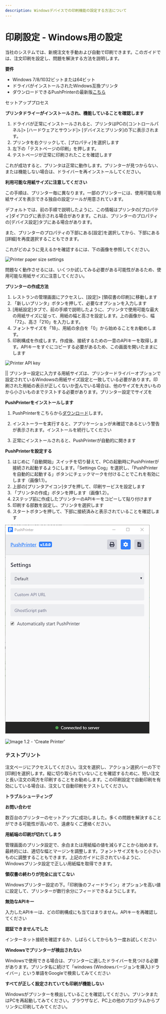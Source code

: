 ```yaml
---
description: Windowsデバイスでの印刷機能の設定する方法について
---
```


# 印刷設定 - Windows用の設定

当社のシステムでは、新規注文を手動および自動で印刷できます。このガイドでは、注文印刷を設定し、問題を解決する方法を説明します。

**要件**

* Windows 7/8/1032ビットまたは64ビット
* ドライバがインストールされたWindows互換プリンタ
* ダウンロードできるPushPrinterの最新版[こちら](https://www.pushprinter.com/)

セットアッププロセス

**プリンタドライーがインストールされ、機能していることを確認します**

1. ドライバが正常にインストールされると、プリンタはPCの\[コントロールパネル\]&gt; \[ハードウェアとサウンド\]&gt; \[デバイスとプリンタ\]の下に表示されます。
2. プリンタを右クリックして、\[プロパティ\]を選択します
3. 左下の「テストページの印刷」を押します。 
4. テストページが正常に印刷されたことを確認します 

これが成功すると、プリンタは正常に動作します。プリンターが見つからない、または機能しない場合は、ドライバーを再インストールしてください。

**利用可能な用紙サイズに注意してください**

この手順は、プリンター毎に異なります。一部のプリンターには、使用可能な用紙サイズを表示できる独自の設定ツールが用意されています。

デフォルトでは、前の手順で説明したように、この情報はプリンタの\[プロパティ\]ダイアログに表示される場合があります。これは、プリンターのプロパティの\[デバイス設定\]タブにある場合があります。

また、プリンターのプロパティの下部にある\[設定\]を選択してから、下部にある\[詳細\]を再度選択することもできます。

これがどのように見えるかを確認するには、下の画像を参照してください。  


![Printer paper size settings](https://storage.crisp.chat/users/helpdesk/website/e903fdb8557a9800/image_1vcnqy8.png)

問題なく動作させるには、いくつか試してみる必要がある可能性があるため、使用可能な用紙サイズに注意してください。

**プリンターの作成方法**

1. レストランの管理画面にアクセスし、\[設定\]&gt; \[領収書の印刷\]に移動します
2. 「新しいプリンタ」ボタンを押して、必要なオプションを入力します
3. \[用紙設定\]タブで、前の手順で説明したように、プリンタで使用可能な最大の用紙サイズに従って、用紙の幅と高さを設定します。上の画像から、幅「72」、高さ「210」を入力します。
4. フォントサイズを「18」、用紙の余白を「0」から始めることをお勧めします。
5. 印刷構成を作成します。作成後、接続するための一意のAPIキーを取得します。APIキーをすぐにコピーする必要があるため、この画面を開いたままにします 

![Printer API key](https://storage.crisp.chat/users/helpdesk/website/e903fdb8557a9800/image_bnxer6.png)

\|\| プリンター設定に入力する用紙サイズは、プリンタードライバーオプションで設定されているWindowsの用紙サイズ設定と一致している必要があります。印刷された用紙の表示が正しくないか歪んでいる場合は、他のサイズを大きいものから小さいものまでテストする必要があります。プリンター設定でサイズを

**PushPrinterをインストールします**

1. PushPrinterをこちらから[ダウンロード](https://pushprinter.com)します。

2. インストーラーを実行すると、アプリケーションが未確認であるという警告が表示されます。インストールを続行してください

3. 正常にインストールされると、PushPrinterが自動的に開きます 

**PushPrinterを設定する**

1. はじめに「自動開始」スイッチを切り替えて、PCの起動時にPushPrinterが接続され起動するようにします。「Settings Cog」を選択し、「PushPrinterを自動的に起動する」ボタンにチェックマークを付けることでこれを有効にします（画像1.1）。
2. 上部の\[プリンタアイコン\]タブを押して、印刷サービスを設定します
3. 「プリンタの作成」ボタンを押します（画像1.2）。
4. 2ステップ前に作成したプリンターのAPIキーをコピーして貼り付けます
5. 印刷する部数を設定し、プリンタを選択します
6. スタートボタンを押して、下部に接続済みと表示されていることを確認します

![Image 1.1 - &apos;Automatically start PushPrinter&apos; button](../.gitbook/assets/pushprinter-settings.png)

![Image 1.2 - &apos;Create Printer&apos;](../.gitbook/assets/create-printer-pushprinter.png)

### テストプリント

注文ページにアクセスしてください。注文を選択し、アクション選択バーの下で\[印刷\]を選択します。縦に切り取られていないことを確認するために、短い注文と長い注文の両方を印刷することをお勧めします。この印刷設定で自動印刷を有効にしている場合は、注文して自動印刷をテストしてください。

**トラブルシューティング**

**お問い合わせ**

数百台のプリンターのセットアップに成功しました。多くの問題を解決することができる可能性が高いので、遠慮なくご連絡ください。

**用紙端の印刷が切れてしまう**

管理画面のプリンタ設定で、余白または用紙幅の値を減らすことから始めます。最終的には、適切な幅とマージンを調整します。フォントサイズをもっと小さいものに調整することもできます。上記のガイドに示されているように、Windowsプリンタ設定で正しい用紙幅を取得できます。

**領収書の終わりが完全に出てこない**

Windowsプリンター設定の下。「印刷後のフィードライン」オプションを高い値に設定して、プリンターが数行余分にフィードできるようにします。

**無効なAPIキー**

入力したAPIキーは、どの印刷構成にも当てはまりません。APIキーを再確認してください

**認証できませんでした**

インターネット接続を確認するか、しばらくしてからもう一度お試しください

**Windowsでプリンターが検出されない**

Windowsで使用できる場合は、プリンターに適したドライバーを見つける必要があります。プリンタ名に続けて「windows {Windowsバージョンを挿入}ドライバー」という単語をGoogleで検索してみてください

**すべてが正しく設定されていても印刷が機能しない**

Windowsがプリンターを検出していることを確認してください。プリンタまたはPCを再起動してみてください。ブラウザなど、PC上の他のプログラムからプリンタに印刷してみてください。  


